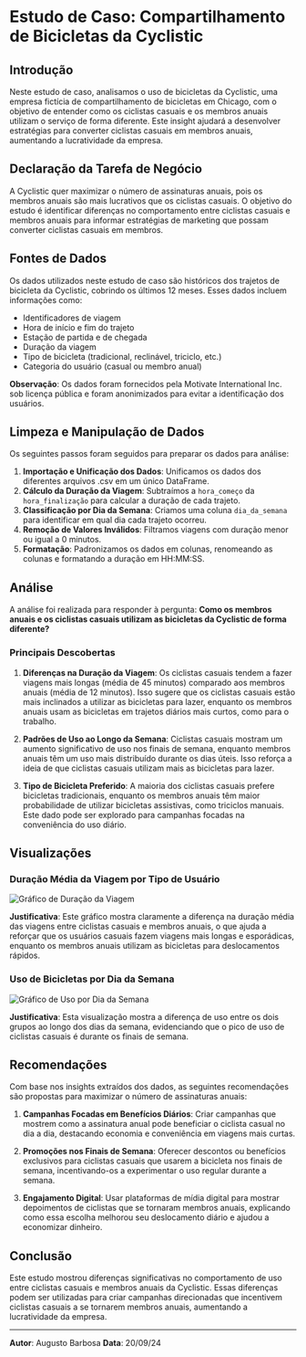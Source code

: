 # Estudo de Caso: Compartilhamento de Bicicletas da Cyclistic

## Introdução

Neste estudo de caso, analisamos o uso de bicicletas da Cyclistic, uma empresa fictícia de compartilhamento de bicicletas em Chicago, com o objetivo de entender como os ciclistas casuais e os membros anuais utilizam o serviço de forma diferente. Este insight ajudará a desenvolver estratégias para converter ciclistas casuais em membros anuais, aumentando a lucratividade da empresa.

## Declaração da Tarefa de Negócio

A Cyclistic quer maximizar o número de assinaturas anuais, pois os membros anuais são mais lucrativos que os ciclistas casuais. O objetivo do estudo é identificar diferenças no comportamento entre ciclistas casuais e membros anuais para informar estratégias de marketing que possam converter ciclistas casuais em membros.

## Fontes de Dados

Os dados utilizados neste estudo de caso são históricos dos trajetos de bicicleta da Cyclistic, cobrindo os últimos 12 meses. Esses dados incluem informações como:

- Identificadores de viagem
- Hora de início e fim do trajeto
- Estação de partida e de chegada
- Duração da viagem
- Tipo de bicicleta (tradicional, reclinável, triciclo, etc.)
- Categoria do usuário (casual ou membro anual)

**Observação**: Os dados foram fornecidos pela Motivate International Inc. sob licença pública e foram anonimizados para evitar a identificação dos usuários.

## Limpeza e Manipulação de Dados

Os seguintes passos foram seguidos para preparar os dados para análise:

1. **Importação e Unificação dos Dados**: Unificamos os dados dos diferentes arquivos .csv em um único DataFrame.
2. **Cálculo da Duração da Viagem**: Subtraímos a `hora_começo` da `hora_finalização` para calcular a duração de cada trajeto.
3. **Classificação por Dia da Semana**: Criamos uma coluna `dia_da_semana` para identificar em qual dia cada trajeto ocorreu.
4. **Remoção de Valores Inválidos**: Filtramos viagens com duração menor ou igual a 0 minutos.
5. **Formatação**: Padronizamos os dados em colunas, renomeando as colunas e formatando a duração em HH:MM:SS.

## Análise

A análise foi realizada para responder à pergunta: **Como os membros anuais e os ciclistas casuais utilizam as bicicletas da Cyclistic de forma diferente?**

### Principais Descobertas

1. **Diferenças na Duração da Viagem**: Os ciclistas casuais tendem a fazer viagens mais longas (média de 45 minutos) comparado aos membros anuais (média de 12 minutos). Isso sugere que os ciclistas casuais estão mais inclinados a utilizar as bicicletas para lazer, enquanto os membros anuais usam as bicicletas em trajetos diários mais curtos, como para o trabalho.
   
2. **Padrões de Uso ao Longo da Semana**: Ciclistas casuais mostram um aumento significativo de uso nos finais de semana, enquanto membros anuais têm um uso mais distribuído durante os dias úteis. Isso reforça a ideia de que ciclistas casuais utilizam mais as bicicletas para lazer.
   
3. **Tipo de Bicicleta Preferido**: A maioria dos ciclistas casuais prefere bicicletas tradicionais, enquanto os membros anuais têm maior probabilidade de utilizar bicicletas assistivas, como triciclos manuais. Este dado pode ser explorado para campanhas focadas na conveniência do uso diário.

## Visualizações

### Duração Média da Viagem por Tipo de Usuário

![Gráfico de Duração da Viagem](link_da_imagem)

**Justificativa**: Este gráfico mostra claramente a diferença na duração média das viagens entre ciclistas casuais e membros anuais, o que ajuda a reforçar que os usuários casuais fazem viagens mais longas e esporádicas, enquanto os membros anuais utilizam as bicicletas para deslocamentos rápidos.

### Uso de Bicicletas por Dia da Semana

![Gráfico de Uso por Dia da Semana](link_da_imagem)

**Justificativa**: Esta visualização mostra a diferença de uso entre os dois grupos ao longo dos dias da semana, evidenciando que o pico de uso de ciclistas casuais é durante os finais de semana.

## Recomendações

Com base nos insights extraídos dos dados, as seguintes recomendações são propostas para maximizar o número de assinaturas anuais:

1. **Campanhas Focadas em Benefícios Diários**: Criar campanhas que mostrem como a assinatura anual pode beneficiar o ciclista casual no dia a dia, destacando economia e conveniência em viagens mais curtas.
   
2. **Promoções nos Finais de Semana**: Oferecer descontos ou benefícios exclusivos para ciclistas casuais que usarem a bicicleta nos finais de semana, incentivando-os a experimentar o uso regular durante a semana.

3. **Engajamento Digital**: Usar plataformas de mídia digital para mostrar depoimentos de ciclistas que se tornaram membros anuais, explicando como essa escolha melhorou seu deslocamento diário e ajudou a economizar dinheiro.

## Conclusão

Este estudo mostrou diferenças significativas no comportamento de uso entre ciclistas casuais e membros anuais da Cyclistic. Essas diferenças podem ser utilizadas para criar campanhas direcionadas que incentivem ciclistas casuais a se tornarem membros anuais, aumentando a lucratividade da empresa.

---

**Autor**: Augusto Barbosa 
**Data**: 20/09/24  
